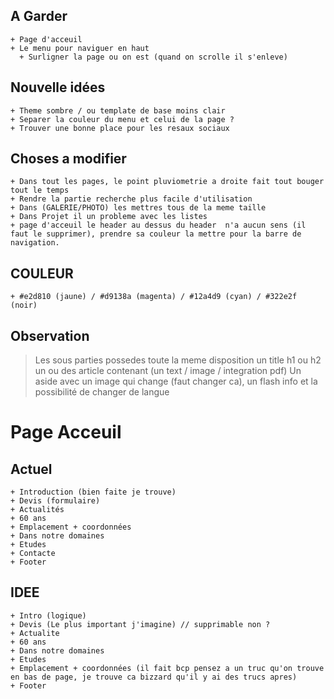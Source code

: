## A Garder
    + Page d'acceuil
    + Le menu pour naviguer en haut 
      + Surligner la page ou on est (quand on scrolle il s'enleve)

## Nouvelle idées
    + Theme sombre / ou template de base moins clair
    + Separer la couleur du menu et celui de la page ?
    + Trouver une bonne place pour les resaux sociaux

## Choses a modifier
    + Dans tout les pages, le point pluviometrie a droite fait tout bouger tout le temps
    + Rendre la partie recherche plus facile d'utilisation
    + Dans (GALERIE/PHOTO) les mettres tous de la meme taille
    + Dans Projet il un probleme avec les listes
    + page d'acceuil le header au dessus du header  n'a aucun sens (il faut le supprimer), prendre sa couleur la mettre pour la barre de navigation.
     
## COULEUR
    + #e2d810 (jaune) / #d9138a (magenta) / #12a4d9 (cyan) / #322e2f (noir)


## Observation
> Les sous parties possedes toute la meme disposition
> un title h1 ou h2
> un ou des article contenant (un text / image / integration pdf)
> Un aside avec un image qui change (faut changer ca), un flash info et la possibilité de changer de langue



# Page Acceuil

## Actuel
    + Introduction (bien faite je trouve)
    + Devis (formulaire)
    + Actualités
    + 60 ans
    + Emplacement + coordonnées
    + Dans notre domaines
    + Etudes 
    + Contacte
    + Footer

## IDEE
    + Intro (logique)
    + Devis (Le plus important j'imagine) // supprimable non ?
    + Actualite
    + 60 ans
    + Dans notre domaines
    + Etudes
    + Emplacement + coordonnées (il fait bcp pensez a un truc qu'on trouve en bas de page, je trouve ca bizzard qu'il y ai des trucs apres)
    + Footer